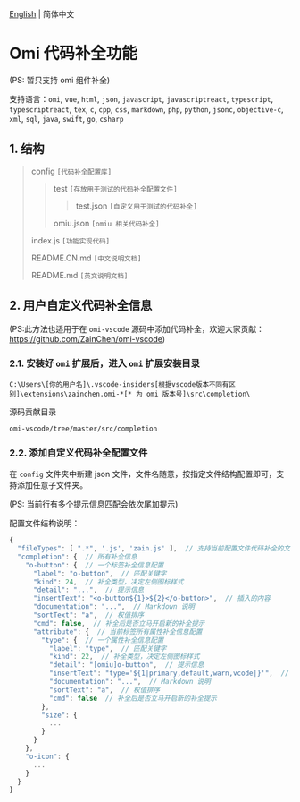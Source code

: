 [English](https://github.com/ZainChen/omi-vscode/blob/master/src/completion/README.md) | 简体中文

# Omi 代码补全功能

(PS: 暂只支持 omi 组件补全)

支持语言：`omi`, `vue`, `html`, `json`, `javascript`, `javascriptreact`, `typescript`, `typescriptreact`, `tex`, `c`, `cpp`, `css`, `markdown`, `php`, `python`, `jsonc`, `objective-c`, `xml`, `sql`, `java`, `swift`, `go`, `csharp`

## 1. 结构

>config `[代码补全配置库]`
>
>>test `[存放用于测试的代码补全配置文件]`
>>>
>>>test.json `[自定义用于测试的代码补全]`
>>
>>omiu.json `[omiu 相关代码补全]`
>>
>index.js `[功能实现代码]`
>
>README.CN.md `[中文说明文档]`
>
>README.md `[英文说明文档]`

## 2. 用户自定义代码补全信息

(PS:此方法也适用于在 `omi-vscode` 源码中添加代码补全，欢迎大家贡献：https://github.com/ZainChen/omi-vscode)

### 2.1. 安装好 `omi` 扩展后，进入 `omi` 扩展安装目录

```
C:\Users\[你的用户名]\.vscode-insiders[根据vscode版本不同有区别]\extensions\zainchen.omi-*[* 为 omi 版本号]\src\completion\
```

源码贡献目录

```
omi-vscode/tree/master/src/completion
```

### 2.2. 添加自定义代码补全配置文件

在 `config` 文件夹中新建 json 文件，文件名随意，按指定文件结构配置即可，支持添加任意子文件夹。

(PS: 当前行有多个提示信息匹配会依次尾加提示)

配置文件结构说明：

```js
{
  "fileTypes": [ ".*", '.js', 'zain.js' ],  // 支持当前配置文件代码补全的文件类型及具体文件，'.*'为任意类型，'.js'为指定后缀名，'zain.js'为指定文件
  "completion": {  // 所有补全信息
    "o-button": {  // 一个标签补全信息配置
      "label": "o-button",  // 匹配关键字
      "kind": 24,  // 补全类型，决定左侧图标样式
      "detail": "...",  // 提示信息
      "insertText": "<o-button${1}>${2}</o-button>",  // 插入的内容
      "documentation": "...",  // Markdown 说明
      "sortText": "a",  // 权值排序
      "cmd": false,  // 补全后是否立马开启新的补全提示
      "attribute": {  // 当前标签所有属性补全信息配置
        "type": {  // 一个属性补全信息配置
          "label": "type",  // 匹配关键字
          "kind": 22,  // 补全类型，决定左侧图标样式
          "detail": "[omiu]o-button",  // 提示信息
          "insertText": "type='${1|primary,default,warn,vcode|}'",  // 插入的内容
          "documentation": "...",  // Markdown 说明
          "sortText": "a",  // 权值排序
          "cmd": false  // 补全后是否立马开启新的补全提示
        },
        "size": {
          ...
        }
      }
    },
    "o-icon": {
      ...
    }
  }
}
```